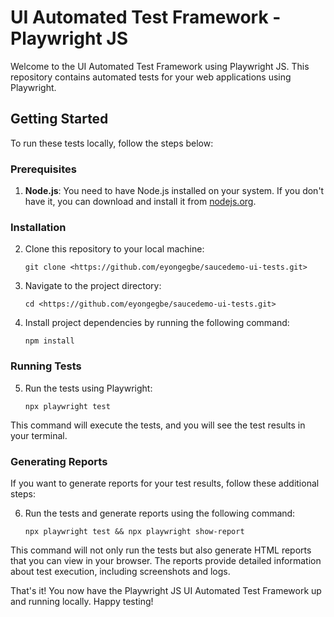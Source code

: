# UI Automated Test Framework - Playwright JS

Welcome to the UI Automated Test Framework using Playwright JS. This repository contains automated tests for your web applications using Playwright.

## Getting Started

To run these tests locally, follow the steps below:

### Prerequisites

1. **Node.js**: You need to have Node.js installed on your system. If you don't have it, you can download and install it from [nodejs.org](https://nodejs.org/en).

### Installation

2. Clone this repository to your local machine:

   ```shell
   git clone <https://github.com/eyongegbe/saucedemo-ui-tests.git>
   ```

3. Navigate to the project directory:

   ```shell
   cd <https://github.com/eyongegbe/saucedemo-ui-tests.git>
   ```

4. Install project dependencies by running the following command:

   ```shell
   npm install
   ```

### Running Tests

5. Run the tests using Playwright:

   ```shell
   npx playwright test
   ```

This command will execute the tests, and you will see the test results in your terminal.

### Generating Reports

If you want to generate reports for your test results, follow these additional steps:

6. Run the tests and generate reports using the following command:

   ```shell
   npx playwright test && npx playwright show-report
   ```

This command will not only run the tests but also generate HTML reports that you can view in your browser. The reports provide detailed information about test execution, including screenshots and logs.

That's it! You now have the Playwright JS UI Automated Test Framework up and running locally. Happy testing!